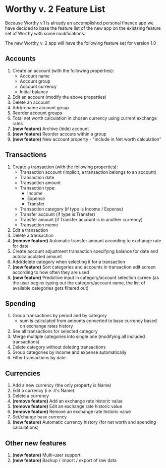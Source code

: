 # Worthy v. 2 Feature List

Because Worthy v.1 is already an accomplished personal finance app we have decided to base the feature list of the new app on the existsing feature set of Worthy with some modifications.

The new Worthy v. 2 app will have the following feature set for version 1.0

## Accounts

1. Create an account (with the following properties):
	- Account name
	- Account group
	- Account currency
	- Initial balance
2. Edit an account (modify the above properties)
3. Delete an account
4. Add/rename account group
5. Reorder account groups
6. Total net worth calculation in chosen currency using current exchange rates
7. **(new feature)** Archive (hide) account
8. **(new feature)** Reorder accouts within a group
9. **(new feature)** New account property - "include in Net worth calculation"

## Transactions

1. Create a transaction (with the following properties):
	- Transaction account (implicit, a transaction belongs to an account)
	- Transaction date
	- Transaction amount
	- Transaction type:
		- Income
		- Expense
		- Transfer
	- Transaction category (if type is Income / Expense)
	- Transfer account (if type is Transfer)
	- Transfer amount (if Transfer account is in another currency)
	- Transaction memo
2. Edit a transaction
3. Delete a transaction
4. **(remove feature)** Automatic transfer amount according to exchange rate for date
5. Create account adjustment transaction specifying balance for date and autocaluculated amount
6. Add/delete category when selecting it for a transaction
7. **(new feature)** Sort categories and accounts in transaction edit screen according to how often they are used
8. **(new feature)** Predictive input in category/account selection screen (as the user begins typing out the category/account name, the list of available categories gets filtered out)

## Spending

1. Group transactions by period and by category
	- sum is calculated from amounts converted to base currency based on exchange rates history
2. See all transactions for selected category
3. Merge multiple categories into single one (modifying all included transactions)
4. Delete category without deleting transactions
5. Group categories by income and expense automatically
6. Filter transactions by date

## Currencies

1. Add a new currency (the only property is Name)
2. Edit a currency (i.e. it's Name)
3. Delete a currency
4. **(remove feature)** Add an exchange rate historic value
5. **(remove feature)** Edit an exchange rate historic value
6. **(remove feature)** Remove an exchange rate historic value
7. Set/change base currency
8. **(new feature)** Automatic currency history (for net worth and spending calculations)

## Other new features

1. **(new feature)** Multi-user support
2. **(new feature)** Backup / import / export of raw data
